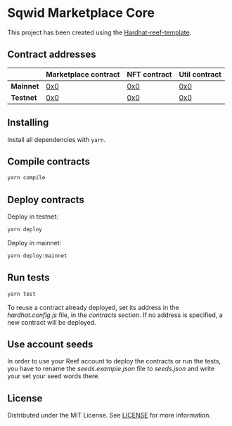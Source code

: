 # Sqwid Marketplace Core

This project has been created using the [Hardhat-reef-template](https://github.com/reef-defi/hardhat-reef-template).

## Contract addresses

| |Marketplace contract|NFT contract|Util contract|
|-----|-----|-----|-----|
|**Mainnet**|[0x0](https://reefscan.com/contract/0x0)|[0x0](https://reefscan.com/contract/0x0)|[0x0](https://reefscan.com/contract/0x0)|
|**Testnet**|[0x0](https://testnet.reefscan.com/contract/0x0)|[0x0](https://testnet.reefscan.com/contract/0x0)|[0x0](https://testnet.reefscan.com/contract/0x0)|

## Installing

Install all dependencies with `yarn`.

## Compile contracts

```bash
yarn compile
```

## Deploy contracts

Deploy in testnet:

```bash
yarn deploy
```

Deploy in mainnet:

```bash
yarn deploy:mainnet
```

## Run tests

```bash
yarn test
```

To reuse a contract already deployed, set its address in the _hardhat.config.js_ file, in the _contracts_ section. If no address is specified, a new contract will be deployed.

## Use account seeds

In order to use your Reef account to deploy the contracts or run the tests, you have to rename the _seeds.example.json_ file to _seeds.json_ and write your set your seed words there.

## License

Distributed under the MIT License. See [LICENSE](LICENSE) for more information.
